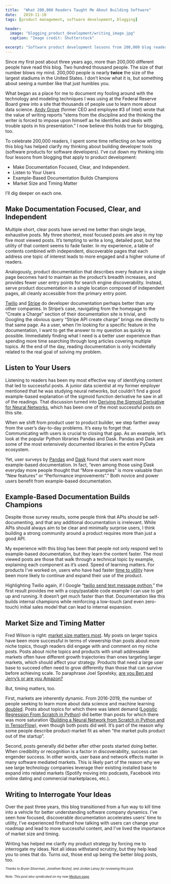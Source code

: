 ```yaml
---
title:  "What 200,000 Readers Taught Me About Building Software"
date:   2019-11-10
tags: [product management, software development, blogging]

header:
  image: "blogging_product_development/writing_image.jpg"
  caption: "Image credit: Shutterstock"

excerpt: "Software product development lessons from 200,000 blog readers"
---
```


Since my first post about three years ago, more than 200,000 different people have read this blog. Two hundred thousand people. The size of that number blows my mind. 200,000 people is nearly **twice** the size of the largest stadiums in the United States. I don’t know what it is, but something about seeing a number like that just humbles you.

What began as a place for me to document my fooling around with the technology and modeling techniques I was using at the Federal Reserve Board grew into a site that thousands of people use to learn more about data science. [Andy Grove](https://en.wikipedia.org/wiki/Andrew_Grove) (former CEO and employee #3 of Intel) wrote that the value of writing reports “stems from the discipline and the thinking the writer is forced to impose upon himself as he identifies and deals with trouble spots in his presentation.” I now believe this holds true for blogging, too.

To celebrate 200,000 readers, I spent some time reflecting on how writing this blog has helped clarify my thinking about building developer tools (software products for software developers). I’ve cut down my thinking into four lessons from blogging that apply to product development:

- Make Documentation Focused, Clear, and Independent.
- Listen to Your Users
- Example-Based Documentation Builds Champions
- Market Size and Timing Matter

I’ll dig deeper on each one.

## Make Documentation Focused, Clear, and Independent
Multiple short, clear posts have served me better than single large, exhaustive posts. My three shortest, most focused posts are also in my top five most viewed posts. It’s tempting to write a long, detailed post, but the utility of that content seems to fade faster. In my experience, a table of contents combined with independent, discoverable pages that each address one topic of interest leads to more engaged and a higher volume of readers.

Analogously, product documentation that describes every feature in a single page becomes hard to maintain as the product’s breadth increases, and provides fewer user entry points for search engine discoverability. Instead, serve product documentation in a single location composed of independent pages, all cleanly accessible from the primary entry point.

[Twilio](https://www.twilio.com/docs/sms) and [Stripe](https://stripe.com/docs/api) do developer documentation perhaps better than any other companies. In Stripe’s case, navigating from the homepage to the “Create a Charge” section of their documentation site is trivial, and Googling the obvious query “Stripe API create charge” brings me directly to that same page. As a user, when I’m looking for a specific feature in the documentation, I want to get the answer to my question as quickly as possible. Immediately finding what I need is a better user experience than spending more time searching through long articles covering multiple topics. At the end of the day, reading documentation is only incidentally related to the real goal of solving my problem.


## Listen to Your Users
Listening to readers has been my most effective way of identifying content that led to successful posts. A junior data scientist at my former employer mentioned that he was studying neural networks, but couldn’t find a good example-based explanation of the sigmoid function derivative he saw in all of the readings. That discussion turned into [Deriving the Sigmoid Derivative for Neural Networks](https://beckernick.github.io/sigmoid-derivative-neural-network/), which has been one of the most successful posts on this site. 

When we shift from product user to product builder, we step farther away from the user’s day-to-day problems. It’s easy to forget that. Communicating with users is crucial to closing that gap. As an example, let’s look at the popular Python libraries Pandas and Dask. Pandas and Dask are some of the most extensively documented libraries in the entire PyData ecosystem.

Yet, user surveys by [Pandas](https://dev.pandas.io/pandas-blog/2019-pandas-user-survey.html) and [Dask](https://blog.dask.org/2019/08/05/user-survey) found that users want more example-based documentation. In fact, “even among those using Dask everyday more people thought that “More examples” is more valuable than “New features” or “Performance improvements”.” Both novice and power users benefit from example-based documentation.


## Example-Based Documentation Builds Champions
Despite those survey results, some people think that APIs should be self-documenting, and that any additional documentation is irrelevant. While APIs should always aim to be clear and minimally surprise users, I think building a strong community around a product requires more than just a good API.

My experience with this blog has been that people not only respond well to example-based documentation, but they learn the content faster. The most viewed posts are those that walk through a technical topic by example, explaining each component as it’s used. Speed of learning matters. For products I’ve worked on, users who have had faster [time to utility](https://tomtunguz.com/time-to-utility/) have been more likely to continue and expand their use of the product.

Highlighting Twilio again, if I Google “[twilio send text message python](https://www.google.com/search?q=twilio+send+sms+python&oq=twilio+send+sms+python&aqs=chrome..69i57j69i60.356j0j1&sourceid=chrome&ie=UTF-8),” the first result provides me with a copy/pastable code example I can use to get up and running. It doesn’t get much faster than that. Documentation like this builds internal champions while reinforcing a low-touch (and even zero-touch) initial sales model that can lead to internal expansion.


## Market Size and Timing Matter
Fred Wilson is right: [market size matters most](https://avc.com/2019/03/market-team-product/). My posts on larger topics have been more successful in terms of viewership than posts about more niche topics, though readers did engage with and comment on my niche posts. Posts about niche topics and products with small addressable markets often have different growth trajectories than ones targeting larger markets, which should affect your strategy. Products that need a large user base to succeed often need to grow differently than those that can survive before achieving scale. To paraphrase Joel Spoelsky, [are you Ben and Jerry’s or are you Amazon?](https://www.joelonsoftware.com/2000/05/12/strategy-letter-i-ben-and-jerrys-vs-amazon/)

But, timing matters, too.

First, markets are inherently dynamic. From 2016-2019, the number of people seeking to learn more about data science and machine learning [doubled](https://trends.google.com/trends/explore?date=2016-10-04%202019-11-04&geo=US&q=machine%20learning,data%20science). Posts about topics for which there was latent demand ([Logistic Regression From Scratch in Python](https://beckernick.github.io/logistic-regression-from-scratch/)) did better than posts for which there was more saturation ([Building a Neural Network from Scratch in Python and in TensorFlow](https://beckernick.github.io/neural-network-scratch/)), even though both posts did well. It’s part of the reason why some people describe product-market fit as when “the market pulls product out of the startup”.

Second, posts generally did better after other posts started doing better. When credibility or recognition is a factor in discoverability, success can engender success. In other words, user base and network effects matter in many software mediated markets. This is likely part of the reason why we see large technology companies leverage their existing installed base to expand into related markets (Spotify moving into podcasts, Facebook into online dating and commercial marketplaces, etc.).


## Writing to Interrogate Your Ideas
Over the past three years, this blog transitioned from a fun way to kill time into a vehicle for better understanding software company dynamics. I’ve seen how focused, discoverable documentation accelerates users’ time to utility, I’ve experienced firsthand how talking with users can change your roadmap and lead to more successful content, and I’ve lived the importance of market size and timing.

Writing has helped me clarify my product strategy by forcing me to interrogate my ideas. Not all ideas withstand scrutiny, but they help lead you to ones that do. Turns out, those end up being the better blog posts, too.

<sub><sub>*Thanks to Bryan Silverman, Jonathan Reshef, and Jordan Laney for reviewing this post.*</sub></sub>

<sub><sub>*Note: This post also syndicated on my new [Medium page](https://medium.com/@beckernick)*</sub></sub>